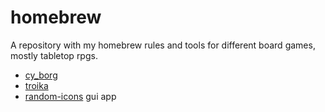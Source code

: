 # homebrew
A repository with my homebrew rules and tools for different board games, mostly tabletop rpgs.

- [cy_borg](./cy_borg.md)
- [troika](./troika.md)
- [random-icons](./random-icons) gui app
